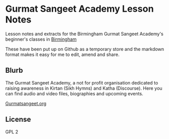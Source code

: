 # Gurmat Sangeet Academy Lesson Notes


Lesson notes and extracts for the Birmingham Gurmat Sangeet Academy's beginner's classes in [Birmingham](http://www.gurmatsangeet.org/class-calendar/)

These have been put up on Github as a temporary store and the markdown format makes it easy for me to edit, amend and share.


## Blurb 

The Gurmat Sangeet Academy, a not for profit organisation dedicated to raising awareness in Kirtan (Sikh Hymns) and Katha (Discourse). Here you can find audio and video files, biographies and upcoming events.

[Gurmatsangeet.org](http://www.gurmatsangeet.org/)

License
----

GPL 2
